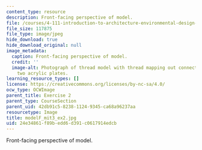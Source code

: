 ```yaml
---
content_type: resource
description: Front-facing perspective of model.
file: /courses/4-111-introduction-to-architecture-environmental-design-spring-2014/24e34861f89bedd6d391c0617914edcb_modelF_mit3_ex2.jpg
file_size: 117875
file_type: image/jpeg
hide_download: true
hide_download_original: null
image_metadata:
  caption: Front-facing perspective of model.
  credit: ''
  image-alt: Photograph of thread model with thread mapping out connections between
    two acrylic plates.
learning_resource_types: []
license: https://creativecommons.org/licenses/by-nc-sa/4.0/
ocw_type: OCWImage
parent_title: Exercise 2
parent_type: CourseSection
parent_uid: 42db91c5-8238-1124-9345-ca68a96237aa
resourcetype: Image
title: modelF_mit3_ex2.jpg
uid: 24e34861-f89b-edd6-d391-c0617914edcb
---
```

Front-facing perspective of model.